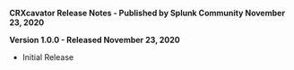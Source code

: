 **CRXcavator Release Notes - Published by Splunk Community November 23, 2020**


**Version 1.0.0 - Released November 23, 2020**

* Initial Release
